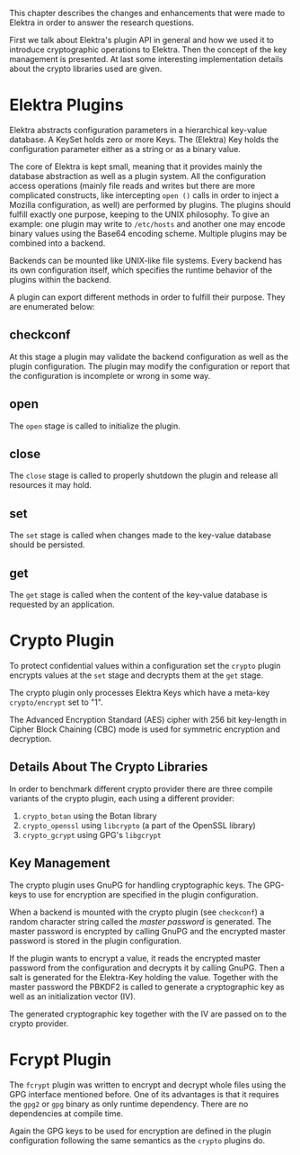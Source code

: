 This chapter describes the changes and enhancements that were made to Elektra in order to answer the research questions.

First we talk about Elektra's plugin API in general and how we used it to introduce cryptographic operations to Elektra.
Then the concept of the key management is presented.
At last some interesting implementation details about the crypto libraries used are given.

# Elektra Plugins

Elektra abstracts configuration parameters in a hierarchical key-value database.
A KeySet holds zero or more Keys.
The (Elektra) Key holds the configuration parameter either as a string or as a binary value.

The core of Elektra is kept small, meaning that it provides mainly the database abstraction as well as a plugin system.
All the configuration access operations (mainly file reads and writes but there are more complicated constructs, like intercepting `open ()` calls in order to inject a Mozilla configuration, as well) are performed by plugins.
The plugins should fulfill exactly one purpose, keeping to the UNIX philosophy.
To give an example: one plugin may write to `/etc/hosts` and another one may encode binary values using the Base64 encoding scheme.
Multiple plugins may be combined into a backend.

Backends can be mounted like UNIX-like file systems.
Every backend has its own configuration itself, which specifies the runtime behavior of the plugins within the backend.

A plugin can export different methods in order to fulfill their purpose.
They are enumerated below:

## checkconf

At this stage a plugin may validate the backend configuration as well as the plugin configuration.
The plugin may modify the configuration or report that the configuration is incomplete or wrong in some way.

## open

The `open` stage is called to initialize the plugin.

## close

The `close` stage is called to properly shutdown the plugin and release all resources it may hold.

## set

The `set` stage is called when changes made to the key-value database should be persisted.

## get

The `get` stage is called when the content of the key-value database is requested by an application.

# Crypto Plugin

To protect confidential values within a configuration set the `crypto` plugin encrypts values at the `set` stage and decrypts them at the `get` stage.

The crypto plugin only processes Elektra Keys which have a meta-key `crypto/encrypt` set to "1".

The Advanced Encryption Standard (AES) cipher with 256 bit key-length in Cipher Block Chaining (CBC) mode is used for symmetric encryption and decryption.

## Details About The Crypto Libraries

In order to benchmark different crypto provider there are three compile variants of the crypto plugin, each using a different provider:

1. `crypto_botan` using the Botan library
2. `crypto_openssl` using `libcrypto` (a part of the OpenSSL library)
3. `crypto_gcrypt` using GPG's `libgcrypt`

## Key Management

The crypto plugin uses GnuPG for handling cryptographic keys.
The GPG-keys to use for encryption are specified in the plugin configuration.

When a backend is mounted with the crypto plugin (see `checkconf`) a random character string called the *master password* is generated.
The master password is encrypted by calling GnuPG and the encrypted master password is stored in the plugin configuration.

If the plugin wants to encrypt a value, it reads the encrypted master password from the configuration and decrypts it by calling GnuPG.
Then a salt is generated for the Elektra-Key holding the value.
Together with the master password the PBKDF2 is called to generate a cryptographic key as well as an initialization vector (IV).

The generated cryptographic key together with the IV are passed on to the crypto provider.

# Fcrypt Plugin

The `fcrypt` plugin was written to encrypt and decrypt whole files using the GPG interface mentioned before.
One of its advantages is that it requires the `gpg2` or `gpg` binary as only runtime dependency.
There are no dependencies at compile time.

Again the GPG keys to be used for encryption are defined in the plugin configuration following the same semantics as the `crypto` plugins do.
